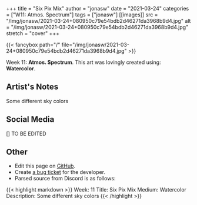 +++
title =       "Six Pix Mix"
author =      "jonasw"
date =        "2021-03-24"
categories =  ["W11: Atmos. Spectrum"]
tags =        ["jonasw"]
[[images]]
                      src = "/img/jonasw/2021-03-24+080950c79e54bdb2d46271da3968b9d4.jpg"
                      alt = "/img/jonasw/2021-03-24+080950c79e54bdb2d46271da3968b9d4.jpg"
                      stretch = "cover"
+++


{{< fancybox path="/" file="/img/jonasw/2021-03-24+080950c79e54bdb2d46271da3968b9d4.jpg" >}}


Week 11: **Atmos. Spectrum**. This art was lovingly created using: **Watercolor**.

## Artist's Notes

Some different sky colors

## Social Media

[] TO BE EDITED

## Other

- Edit this page on [GitHub](https://github.com/teaminkling/web-refresh/edit/main/blog/content/blog/jonasw-week-11-6ec2.md).
- Create [a bug ticket](https://github.com/teaminkling/web-refresh/issues/new?assignees=&labels=bug&template=problem-report.md&title=) for the developer.
- Parsed source from Discord is as follows:

{{< highlight markdown >}}
Week: 11
Title: Six Pix Mix
Medium: Watercolor
Description: Some different sky colors
{{< /highlight >}}